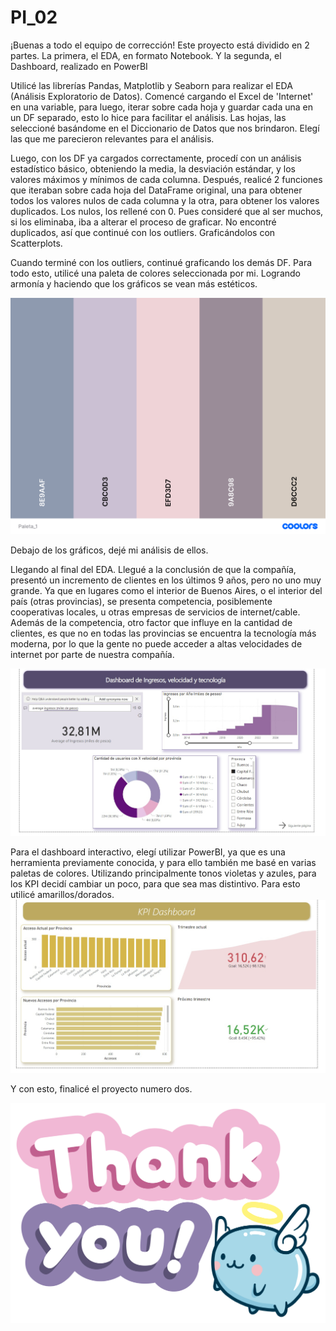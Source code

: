 # PI_02

¡Buenas a todo el equipo de corrección! 
Este proyecto está dividido en 2 partes. La primera, el EDA, en formato Notebook. Y la segunda, el Dashboard, realizado en PowerBI

Utilicé las librerías Pandas, Matplotlib y Seaborn para realizar el EDA (Análisis Exploratorio de Datos).
Comencé cargando el Excel de 'Internet' en una variable, para luego, iterar sobre cada hoja y guardar cada una en un DF separado, esto lo hice para facilitar el análisis. Las hojas, las seleccioné basándome en el Diccionario de Datos que nos brindaron. Elegí las que me parecieron relevantes para el análisis. 

Luego, con los DF ya cargados correctamente, procedí con un análisis estadístico básico, obteniendo la media, la desviación estándar, y los valores máximos y mínimos de cada columna. 
Después, realicé 2 funciones que iteraban sobre cada hoja del DataFrame original, una para obtener todos los valores nulos de cada columna y la otra, para obtener los valores duplicados. Los nulos, los rellené con 0. Pues consideré que al ser muchos, si los eliminaba, iba a alterar el proceso de graficar. No encontré duplicados, así que continué con los outliers. Graficándolos con Scatterplots. 

Cuando terminé con los outliers, continué graficando los demás DF. 
Para todo esto, utilicé una paleta de colores seleccionada por mi. Logrando armonía y haciendo que los gráficos se vean más estéticos. 

![paleta_1](./src/Paleta_1.png)

Debajo de los gráficos, dejé mi análisis de ellos. 

Llegando al final del EDA. Llegué a la conclusión de que la compañía, presentó un incremento de clientes en los últimos 9 años, pero no uno muy grande. Ya que en lugares como el interior de Buenos Aires, o el interior del país (otras provincias), se presenta competencia, posiblemente cooperativas locales, u otras empresas de servicios de internet/cable. Además de la competencia, otro factor que influye en la cantidad de clientes, es que no en todas las provincias se encuentra la tecnología más moderna, por lo que la gente no puede acceder a altas velocidades de internet por parte de nuestra compañía.

![dashboard](./src/dash1.jpeg)

Para el dashboard interactivo, elegí utilizar PowerBI, ya que es una herramienta previamente conocida, y para ello también me basé en varias paletas de colores. Utilizando principalmente tonos violetas y azules, para los KPI decidí cambiar un poco, para que sea mas distintivo. Para esto utilicé amarillos/dorados.
![dashboard_2](./src/dash2.jpeg)

Y con esto, finalicé el proyecto numero dos. 

![gracias](./src/gracias.gif)